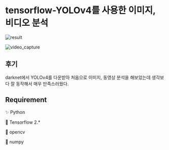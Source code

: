 # tensorflow-YOLOv4를 사용한 이미지, 비디오 분석

![result](https://user-images.githubusercontent.com/55770741/126433368-7fe3a8ea-41c4-400d-ac2d-98b754e9be53.png)


![video_capture](https://user-images.githubusercontent.com/55770741/126433473-6f4e3c14-214b-4983-b38b-80ef40637467.JPG)


## 후기
darknet에서 YOLOv4를 다운받아 처음으로 이미지, 동영상 분석을 해보았는데 생각보다 잘 동작해서 매우 만족스러웠다. 

## Requirement
:sparkles: Python

:camel: Tensorflow 2.*

:tada: opencv

:rocket: numpy
